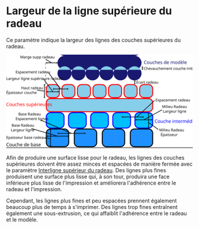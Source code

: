 Largeur de la ligne supérieure du radeau
===

Ce paramètre indique la largeur des lignes des couches supérieures du radeau.

![Dimensions relatives au radeau](../images/raft_dimensions_fr.svg)

Afin de produire une surface lisse pour le radeau, les lignes des couches supérieures doivent être assez minces et espacées de manière fermée avec le paramètre [Interligne supérieur du radeau](./raft_surface_line_spacing.md). Des lignes plus fines produisent une surface plus lisse qui, à son tour, produira une face inférieure plus lisse de l'impression et améliorera l'adhérence entre le radeau et l'impression.

Cependant, les lignes plus fines et peu espacées prennent également beaucoup plus de temps à s'imprimer. Des lignes trop fines entraînent également une sous-extrusion, ce qui affaiblit l'adhérence entre le radeau et le modèle.
